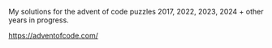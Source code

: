 My solutions for the advent of code puzzles 2017, 2022, 2023, 2024 + other years in progress.

https://adventofcode.com/
